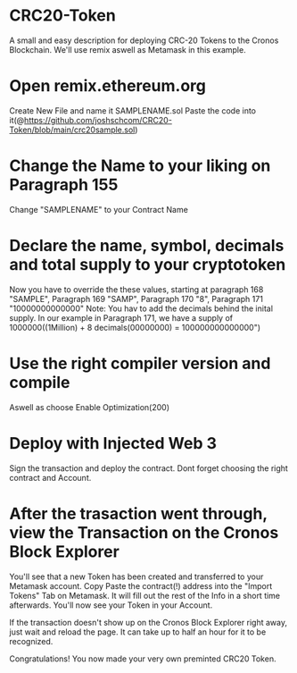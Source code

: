 # CRC20-Token
A small and easy description for deploying CRC-20 Tokens to the Cronos Blockchain. We'll use remix aswell as Metamask in this example. 

# Open remix.ethereum.org
Create New File and name it SAMPLENAME.sol
Paste the code into it(@https://github.com/joshschcom/CRC20-Token/blob/main/crc20sample.sol)

# Change the Name to your liking on Paragraph 155
Change "SAMPLENAME" to your Contract Name

# Declare the name, symbol, decimals and total supply to your cryptotoken
Now you have to override the these values, starting at paragraph 168 "SAMPLE", Paragraph 169 "SAMP", Paragraph 170 "8", Paragraph 171 "10000000000000" Note: You hav to add the decimals behind the inital supply. In our example in Paragraph 171, we have a supply of 1000000((1Million) + 8 decimals(00000000) = 100000000000000")

# Use the right compiler version and compile
Aswell as choose Enable Optimization(200)

# Deploy with Injected Web 3
Sign the transaction and deploy the contract. Dont forget choosing the right contract and Account.

# After the trasaction went through, view the Transaction on the Cronos Block Explorer
You'll see that a new Token has been created and transferred to your Metamask account. Copy Paste the contract(!) address into the "Import Tokens" Tab on Metamask. It will fill out the rest of the Info in a short time afterwards. You'll now see your Token in your Account.

If the transaction doesn't show up on the Cronos Block Explorer right away, just wait and reload the page. It can take up to half an hour for it to be recognized. 

Congratulations! You now made your very own preminted CRC20 Token.
